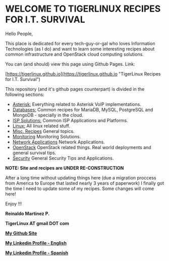 # WELCOME TO TIGERLINUX RECIPES FOR I.T. SURVIVAL

Hello People,

This place is dedicated for every tech-guy-or-gal who loves Information Technologies (as I do) and want to learn some interesting recipes about common infrastructure and OpenStack cloud computing solutions.

You can (and should) view this page using Github Pages. Link:

[https://tigerlinux.github.io](https://tigerlinux.github.io "TigerLinux Recipes for I.T. Survival")

This repository (and it's github pages counterpart) is divided in the following sections:

* [Asterisk:](https://tigerlinux.github.io/recipes/asterisk) Everything related to Asterisk VoIP implementations.
* [Databases:](https://tigerlinux.github.io/recipes/databases) Common recipes for MariaDB, MySQL, PostgreSQL and MongoDB - specially in the cloud.
* [ISP Solutions:](https://tigerlinux.github.io/recipes/ispapps) Common ISP Applications and Platforms.
* [Linux:](https://tigerlinux.github.io/recipes/linux) All linux related stuff.
* [Misc. Recipes](https://tigerlinux.github.io/recipes/misc) General topics.
* [Monitoring](https://tigerlinux.github.io/recipes/monitoring) Monitoring Solutions.
* [Network Applications](http://tigerlinux.github.io/recipes/networkapps) Network Applications.
* [OpenStack](https://tigerlinux.github.io/recipes/openstack) OpenStack related things. Real world deployments and general survival tips.
* [Security](https://tigerlinux.github.io/recipes/security) General Security Tips and Applications.

**NOTE: Site and recipes are UNDER RE-CONSTRUCTION**

After a long time without updating things here (due a migration proccess from America to Europe that lasted nearly 3 years of paperwork) I finally got the time I need to update some of my recipes. Some changes will come here!


Enjoy !!!

**Reinaldo Martínez P.**

**TigerLinux AT gmail DOT com**

**[My Github Site](https://github.com/tigerlinux)**

**[My Linkedin Profile - English](https://ve.linkedin.com/in/tigerlinux/en)**

**[My Linkedin Profile - Spanish](https://ve.linkedin.com/in/tigerlinux/es)**

